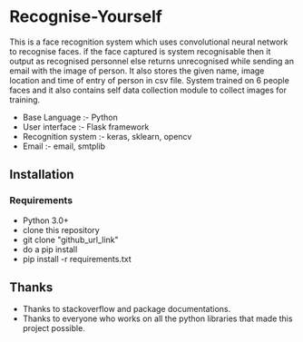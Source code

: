 # Recognise-Yourself

This is a face recognition system which uses convolutional neural network to recognise faces. 
if the face captured is system recognisable then it output as recognised personnel else returns unrecognised while sending an email with the image of person. 
It also stores the given name, image location and time of entry of person in csv file.
System trained on 6 people faces and it also contains self data collection module to collect images for training.

* Base Language :- Python
* User interface :- Flask framework
* Recognition system :- keras, sklearn, opencv
* Email :- email, smtplib


## Installation

### Requirements

  * Python 3.0+
  * clone this repository
  * git clone "github_url_link"
  * do a pip install 
  * pip install -r requirements.txt


## Thanks

* Thanks to stackoverflow and package documentations.
* Thanks to everyone who works on all the python libraries that made this project possible.

